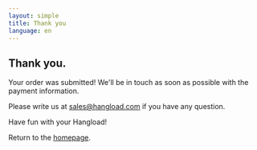 ```yaml
---
layout: simple
title: Thank you
language: en
---
```


## Thank you.

Your order was submitted! We'll be in touch as soon as possible with the payment information.

Please write us at <sales@hangload.com> if you have any question.

Have fun with your Hangload!

Return to the [homepage](/).
